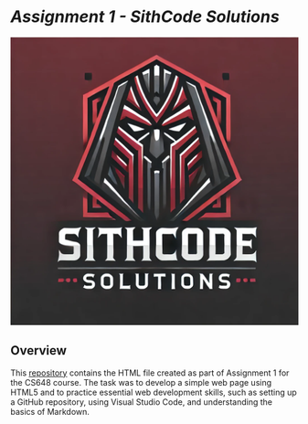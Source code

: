 # _**Assignment 1 - SithCode Solutions**_
![Logo](https://github.com/hareesh-cs/CS-648-Assignment-1/blob/main/logo.png?raw=true)
## Overview
This [repository](https://github.com/hareesh-cs/CS-648-Assignment-1) contains the HTML file created as part of Assignment 1 for the CS648 course. The task was to develop a simple web page using HTML5 and to practice essential web development skills, such as setting up a GitHub repository, using Visual Studio Code, and understanding the basics of Markdown.


